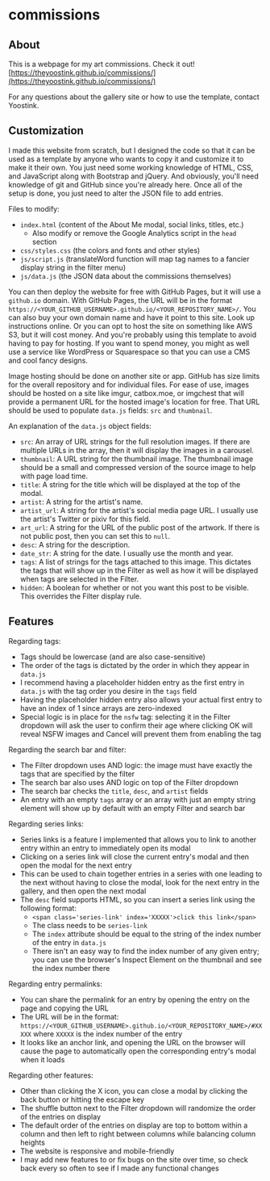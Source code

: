 # commissions

## About

This is a webpage for my art commissions. Check it out! [https://theyoostink.github.io/commissions/](https://theyoostink.github.io/commissions/)

For any questions about the gallery site or how to use the template, contact Yoostink.

## Customization

I made this website from scratch, but I designed the code so that it can be used as a template by anyone who wants to copy it and customize it to make it their own. You just need some working knowledge of HTML, CSS, and JavaScript along with Bootstrap and jQuery. And obviously, you'll need knowledge of git and GitHub since you're already here. Once all of the setup is done, you just need to alter the JSON file to add entries.

Files to modify:

- `index.html` (content of the About Me modal, social links, titles, etc.)
	- Also modify or remove the Google Analytics script in the `head` section
- `css/styles.css` (the colors and fonts and other styles)
- `js/script.js` (translateWord function will map tag names to a fancier display string in the filter menu)
- `js/data.js` (the JSON data about the commissions themselves)

You can then deploy the website for free with GitHub Pages, but it will use a `github.io` domain. With GitHub Pages, the URL will be in the format `https://<YOUR_GITHUB_USERNAME>.github.io/<YOUR_REPOSITORY_NAME>/`. You can also buy your own domain name and have it point to this site. Look up instructions online. Or you can opt to host the site on something like AWS S3, but it will cost money. And you're probably using this template to avoid having to pay for hosting. If you want to spend money, you might as well use a service like WordPress or Squarespace so that you can use a CMS and cool fancy designs.

Image hosting should be done on another site or app. GitHub has size limits for the overall repository and for individual files. For ease of use, images should be hosted on a site like imgur, catbox.moe, or imgchest that will provide a permanent URL for the hosted image's location for free. That URL should be used to populate `data.js` fields: `src` and `thumbnail`.

An explanation of the `data.js` object fields:

- `src`: An array of URL strings for the full resolution images. If there are multiple URLs in the array, then it will display the images in a carousel.
- `thumbnail`: A URL string for the thumbnail image. The thumbnail image should be a small and compressed version of the source image to help with page load time.
- `title`: A string for the title which will be displayed at the top of the modal.
- `artist`: A string for the artist's name.
- `artist_url`: A string for the artist's social media page URL. I usually use the artist's Twitter or pixiv for this field.
- `art_url`: A string for the URL of the public post of the artwork. If there is not public post, then you can set this to `null`.
- `desc`: A string for the description.
- `date_str`: A string for the date. I usually use the month and year.
- `tags`: A list of strings for the tags attached to this image. This dictates the tags that will show up in the Filter as well as how it will be displayed when tags are selected in the Filter.
- `hidden`: A boolean for whether or not you want this post to be visible. This overrides the Filter display rule.

## Features

Regarding tags:

- Tags should be lowercase (and are also case-sensitive)
- The order of the tags is dictated by the order in which they appear in `data.js`
- I recommend having a placeholder hidden entry as the first entry in `data.js` with the tag order you desire in the `tags` field
- Having the placeholder hidden entry also allows your actual first entry to have an index of 1 since arrays are zero-indexed
- Special logic is in place for the `nsfw` tag: selecting it in the Filter dropdown will ask the user to confirm their age where clicking OK will reveal NSFW images and Cancel will prevent them from enabling the tag

Regarding the search bar and filter:

- The Filter dropdown uses AND logic: the image must have exactly the tags that are specified by the filter
- The search bar also uses AND logic on top of the Filter dropdown
- The search bar checks the `title`, `desc`, and `artist` fields
- An entry with an empty `tags` array or an array with just an empty string element will show up by default with an empty Filter and search bar

Regarding series links:

- Series links is a feature I implemented that allows you to link to another entry within an entry to immediately open its modal
- Clicking on a series link will close the current entry's modal and then open the modal for the next entry
- This can be used to chain together entries in a series with one leading to the next without having to close the modal, look for the next entry in the gallery, and then open the next modal
- The `desc` field supports HTML, so you can insert a series link using the following format:
	- `<span class='series-link' index='XXXXX'>click this link</span>`
	- The class needs to be `series-link`
	- The `index` attribute should be equal to the string of the index number of the entry in `data.js`
	- There isn't an easy way to find the index number of any given entry; you can use the browser's Inspect Element on the thumbnail and see the index number there

Regarding entry permalinks:

- You can share the permalink for an entry by opening the entry on the page and copying the URL
- The URL will be in the format: `https://<YOUR_GITHUB_USERNAME>.github.io/<YOUR_REPOSITORY_NAME>/#XXXXX` where `XXXXX` is the index number of the entry
- It looks like an anchor link, and opening the URL on the browser will cause the page to automatically open the corresponding entry's modal when it loads

Regarding other features:

- Other than clicking the X icon, you can close a modal by clicking the back button or hitting the escape key
- The shuffle button next to the Filter dropdown will randomize the order of the entries on display
- The default order of the entries on display are top to bottom within a column and then left to right between columns while balancing column heights
- The website is responsive and mobile-friendly
- I may add new features to or fix bugs on the site over time, so check back every so often to see if I made any functional changes